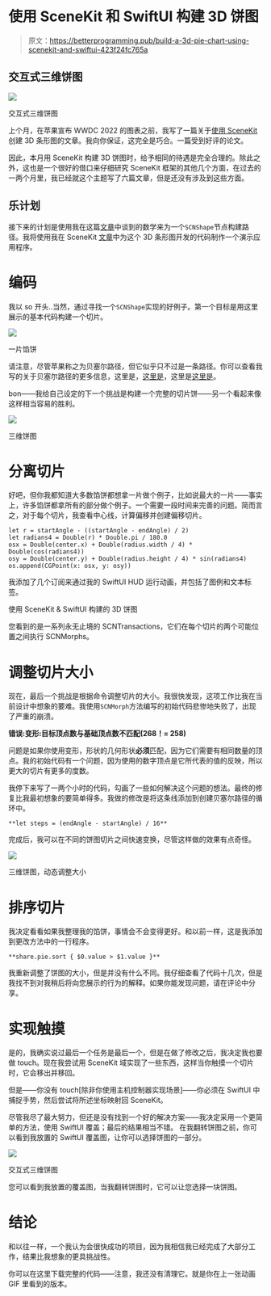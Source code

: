 # 使用 SceneKit 和 SwiftUI 构建 3D 饼图

> 原文：<https://betterprogramming.pub/build-a-3d-pie-chart-using-scenekit-and-swiftui-423f24fc765a>

## 交互式三维饼图

![](img/065db37c1b3c99abba822aa7ff6fb228.png)

交互式三维饼图

上个月，在苹果宣布 WWDC 2022 的图表之前，我写了一篇关于[使用 SceneKit](https://medium.com/p/789a2631ef6f) 创建 3D 条形图的文章。我向你保证，这完全是巧合。一篇受到好评的论文。

因此，本月用 SceneKit 构建 3D 饼图时，给予相同的待遇是完全合理的。除此之外，这也是一个很好的借口来仔细研究 SceneKit 框架的其他几个方面，在过去的一两个月里，我已经就这个主题写了六篇文章，但是还没有涉及到这些方面。

## 乐计划

接下来的计划是使用我在这篇[文章](https://medium.com/analytics-vidhya/shapes-with-paths-using-swiftui-part4-954853cd47c9)中谈到的数学来为一个`SCNShape`节点构建路径。我将使用我在 SceneKit [文章](/build-a-3d-bar-chart-in-scenekit-with-swiftui-789a2631ef6f)中为这个 3D 条形图开发的代码制作一个演示应用程序。

# 编码

我以 so 开头..当然，通过寻找一个`SCNShape`实现的好例子。第一个目标是用这里展示的基本代码构建一个切片。

![](img/2a11165a06d8de29b30cf769cc71a19a.png)

一片馅饼

请注意，尽管苹果称之为贝塞尔路径，但它似乎只不过是一条路径。你可以查看我写的关于贝塞尔路径的更多信息，这里是，[这里是](/using-de-casteljaus-algorithm-bezier-curves-in-swiftui-3dcadd62635e)，这里是[这里是](/a-better-bezier-curve-a-polynomial-in-swiftui-e0807e9cc214)。

bon——我给自己设定的下一个挑战是构建一个完整的切片饼——另一个看起来像这样相当容易的胜利。

![](img/465606f96bd51b1d913b2dbb5aaed69f.png)

三维饼图

# 分离切片

好吧，但你我都知道大多数馅饼都想拿一片做个例子，比如说最大的一片——事实上，许多馅饼都拿所有的部分做个例子。一个需要一段时间来完善的问题。简而言之，对于每个切片，我查看中心线，计算偏移并创建偏移切片。

```
let r = startAngle - ((startAngle - endAngle) / 2)
let radians4 = Double(r) * Double.pi / 180.0
osx = Double(center.x) + Double(radius.width / 4) * Double(cos(radians4))
osy = Double(center.y) + Double(radius.height / 4) * sin(radians4)
os.append(CGPoint(x: osx, y: osy))
```

我添加了几个订阅来通过我的 SwiftUI HUD 运行动画，并包括了图例和文本标签。

使用 SceneKit & SwiftUI 构建的 3D 饼图

您看到的是一系列永无止境的 SCNTransactions，它们在每个切片的两个可能位置之间执行 SCNMorphs。

# 调整切片大小

现在，最后一个挑战是根据命令调整切片的大小。我很快发现，这项工作比我在当前设计中想象的要难。我使用`SCNMorph`方法编写的初始代码悲惨地失败了，出现了严重的崩溃。

**错误:变形:目标顶点数与基础顶点数不匹配(268！= 258)**

问题是如果你使用变形，形状的几何形状**必须**匹配，因为它们需要有相同数量的顶点。我的初始代码有一个问题，因为使用的数字顶点是它所代表的值的反映，所以更大的切片有更多的度数。

我停下来写了一两个小时的代码，勾画了一些如何解决这个问题的想法。最终的修复比我最初想象的要简单得多。我做的修改是将这条线添加到创建贝塞尔路径的循环中。

```
**let steps = (endAngle - startAngle) / 16**
```

完成后，我可以在不同的饼图切片之间快速变换，尽管这样做的效果有点奇怪。

![](img/b67937f3bf52329090abc1e627f3d5bd.png)

三维饼图，动态调整大小

# 排序切片

我决定看看如果我整理我的馅饼，事情会不会变得更好。和以前一样，这是我添加到更改方法中的一行程序。

```
**share.pie.sort { $0.value > $1.value }**
```

我重新调整了饼图的大小，但是并没有什么不同。我仔细查看了代码十几次，但是我找不到对我稍后将向您展示的行为的解释。如果你能发现问题，请在评论中分享。

# 实现触摸

是的，我确实说过最后一个任务是最后一个，但是在做了修改之后，我决定我也要做 touch。现在我尝试用 SceneKit 域实现了一些东西，这样当你触摸一个切片时，它会移出并移回。

但是——你没有 touch[除非你使用主机控制器实现场景]——你必须在 SwiftUI 中捕捉手势，然后尝试将所述坐标映射回 SceneKit。

尽管我尽了最大努力，但还是没有找到一个好的解决方案——我决定采用一个更简单的方法，使用 SwiftUI 覆盖；最后的结果相当不错。
在我翻转饼图之前，你可以看到我放置的 SwiftUI 覆盖图，让你可以选择饼图的一部分。

![](img/7ee4edaca4a8f5ead3d22ba282a1bc16.png)

交互式三维饼图

您可以看到我放置的覆盖图，当我翻转饼图时，它可以让您选择一块饼图。

# 结论

和以往一样，一个我认为会很快成功的项目，因为我相信我已经完成了大部分工作，结果比我想象的更具挑战性。

你可以在这里下载完整的代码——注意，我还没有清理它。就是你在上一张动画 GIF 里看到的版本。